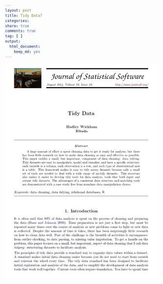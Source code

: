 ```yaml
---
layout: post
title: Tidy Data?
categories: 
share: true
comments: true
tag: [ ]
output:
  html_document:
    keep_md: yes
---
```


![](/assets/tidydata.png)
